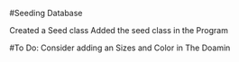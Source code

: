 #Seeding Database

Created a Seed class
Added the seed class in the Program


#To Do:
Consider adding an Sizes and Color in The Doamin